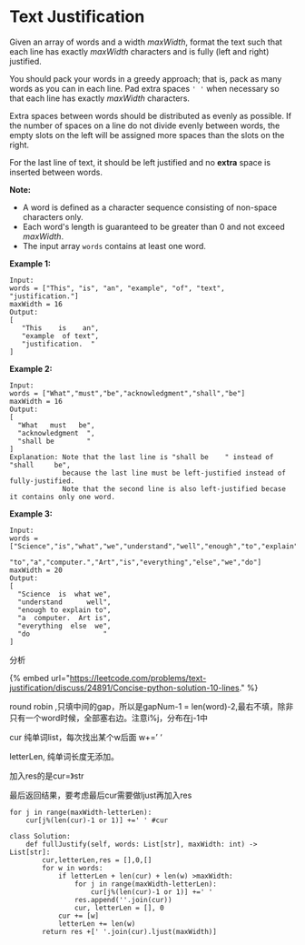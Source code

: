# Text Justification



Given an array of words and a width _maxWidth_, format the text such that each line has exactly _maxWidth_ characters and is fully \(left and right\) justified.

You should pack your words in a greedy approach; that is, pack as many words as you can in each line. Pad extra spaces `' '` when necessary so that each line has exactly _maxWidth_ characters.

Extra spaces between words should be distributed as evenly as possible. If the number of spaces on a line do not divide evenly between words, the empty slots on the left will be assigned more spaces than the slots on the right.

For the last line of text, it should be left justified and no **extra** space is inserted between words.

**Note:**

* A word is defined as a character sequence consisting of non-space characters only.
* Each word's length is guaranteed to be greater than 0 and not exceed _maxWidth_.
* The input array `words` contains at least one word.

**Example 1:**

```text
Input:
words = ["This", "is", "an", "example", "of", "text", "justification."]
maxWidth = 16
Output:
[
   "This    is    an",
   "example  of text",
   "justification.  "
]
```

**Example 2:**

```text
Input:
words = ["What","must","be","acknowledgment","shall","be"]
maxWidth = 16
Output:
[
  "What   must   be",
  "acknowledgment  ",
  "shall be        "
]
Explanation: Note that the last line is "shall be    " instead of "shall     be",
             because the last line must be left-justified instead of fully-justified.
             Note that the second line is also left-justified becase it contains only one word.
```

**Example 3:**

```text
Input:
words = ["Science","is","what","we","understand","well","enough","to","explain",
         "to","a","computer.","Art","is","everything","else","we","do"]
maxWidth = 20
Output:
[
  "Science  is  what we",
  "understand      well",
  "enough to explain to",
  "a  computer.  Art is",
  "everything  else  we",
  "do                  "
]

```

分析

{% embed url="https://leetcode.com/problems/text-justification/discuss/24891/Concise-python-solution-10-lines." %}

round robin ,只填中间的gap，所以是gapNum-1 = len\(word\)-2,最右不填，除非只有一个word时候，全部塞右边。注意i%j，分布在j-1中

cur 纯单词list，每次找出某个w后面 w+=’ ‘

letterLen, 纯单词长度无添加。

加入res的是cur=》str

最后返回结果，要考虑最后cur需要做ljust再加入res



```text
for j in range(maxWidth-letterLen):
    cur[j%(len(cur)-1 or 1)] +=' ' #cur
```

```text
class Solution:
    def fullJustify(self, words: List[str], maxWidth: int) -> List[str]:
        cur,letterLen,res = [],0,[]
        for w in words:
            if letterLen + len(cur) + len(w) >maxWidth:
                for j in range(maxWidth-letterLen):
                    cur[j%(len(cur)-1 or 1)] +=' '
                res.append(''.join(cur))
                cur, letterLen = [], 0
            cur += [w]
            letterLen += len(w)
        return res +[' '.join(cur).ljust(maxWidth)]
```

